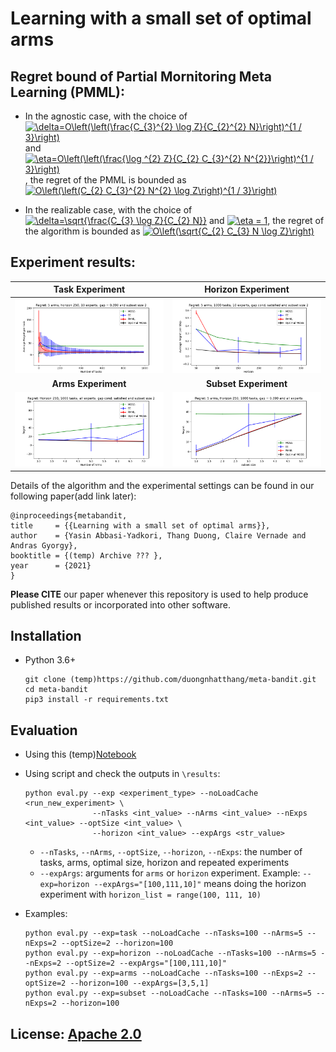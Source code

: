 # Learning with a small set of optimal arms

## Regret bound of Partial Mornitoring Meta Learning (PMML):
- In the agnostic case, with the choice of <a href="https://www.codecogs.com/eqnedit.php?latex=\delta=O\left(\left(\frac{C_{3}^{2}&space;\log&space;Z}{C_{2}^{2}&space;N}\right)^{1&space;/&space;3}\right)" target="_blank"><img src="https://latex.codecogs.com/svg.latex?\delta=O\left(\left(\frac{C_{3}^{2}&space;\log&space;Z}{C_{2}^{2}&space;N}\right)^{1&space;/&space;3}\right)" title="\delta=O\left(\left(\frac{C_{3}^{2} \log Z}{C_{2}^{2} N}\right)^{1 / 3}\right)" /></a> and <a href="https://www.codecogs.com/eqnedit.php?latex=\eta=O\left(\left(\frac{\log&space;^{2}&space;Z}{C_{2}&space;C_{3}^{2}&space;N^{2}}\right)^{1&space;/&space;3}\right)" target="_blank"><img src="https://latex.codecogs.com/svg.latex?\eta=O\left(\left(\frac{\log&space;^{2}&space;Z}{C_{2}&space;C_{3}^{2}&space;N^{2}}\right)^{1&space;/&space;3}\right)" title="\eta=O\left(\left(\frac{\log ^{2} Z}{C_{2} C_{3}^{2} N^{2}}\right)^{1 / 3}\right)" /></a>, the regret of the PMML is bounded as <a href="https://www.codecogs.com/eqnedit.php?latex=O\left(\left(C_{2}&space;C_{3}^{2}&space;N^{2}&space;\log&space;Z\right)^{1&space;/&space;3}\right)" target="_blank"><img src="https://latex.codecogs.com/svg.latex?O\left(\left(C_{2}&space;C_{3}^{2}&space;N^{2}&space;\log&space;Z\right)^{1&space;/&space;3}\right)" title="O\left(\left(C_{2} C_{3}^{2} N^{2} \log Z\right)^{1 / 3}\right)" /></a>

- In the realizable case, with the choice of <a href="https://www.codecogs.com/eqnedit.php?latex=\delta=\sqrt{\frac{C_{3}&space;\log&space;Z}{C_{2}&space;N}}" target="_blank"><img src="https://latex.codecogs.com/svg.latex?\delta=\sqrt{\frac{C_{3}&space;\log&space;Z}{C_{2}&space;N}}" title="\delta=\sqrt{\frac{C_{3} \log Z}{C_{2} N}}" /></a> and <a href="https://www.codecogs.com/eqnedit.php?latex=\eta&space;=&space;1" target="_blank"><img src="https://latex.codecogs.com/svg.latex?\eta&space;=&space;1" title="\eta = 1" /></a>, the regret of the algorithm is bounded as <a href="https://www.codecogs.com/eqnedit.php?latex=O\left(\sqrt{C_{2}&space;C_{3}&space;N&space;\log&space;Z}\right)" target="_blank"><img src="https://latex.codecogs.com/svg.latex?O\left(\sqrt{C_{2}&space;C_{3}&space;N&space;\log&space;Z}\right)" title="O\left(\sqrt{C_{2} C_{3} N \log Z}\right)" /></a>

## Experiment results:

**Task Experiment**             |  **Horizon Experiment**
:-------------------------:|:-------------------------:
![](https://github.com/duongnhatthang/meta-bandit/blob/super_clean/results/task_exp_cache.png)  |  ![](https://github.com/duongnhatthang/meta-bandit/blob/super_clean/results/horizon_exp_cache.png)
**Arms Experiment**             |  **Subset Experiment**
![](https://github.com/duongnhatthang/meta-bandit/blob/super_clean/results/arms_exp_cache.png)  |  ![](https://github.com/duongnhatthang/meta-bandit/blob/super_clean/results/subset_exp_cache.png)

Details of the algorithm and the experimental settings can be found in our following paper(add link later):


    @inproceedings{metabandit,
    title     = {{Learning with a small set of optimal arms}},
    author    = {Yasin Abbasi-Yadkori, Thang Duong, Claire Vernade and Andras Gyorgy},
    booktitle = {(temp) Archive ??? },
    year      = {2021}
    }

**Please CITE** our paper whenever this repository is used to help produce published results or incorporated into other software.

## Installation 
 -  Python 3.6+

    ```
    git clone (temp)https://github.com/duongnhatthang/meta-bandit.git
    cd meta-bandit
    pip3 install -r requirements.txt
    ```

## Evaluation 
 -  Using this (temp)[Notebook](https://github.com/duongnhatthang/meta-bandit/blob/super_clean/main.ipynb)
 -  Using script and check the outputs in `\results`:

    ```
    python eval.py --exp <experiment_type> --noLoadCache <run_new_experiment> \
                   --nTasks <int_value> --nArms <int_value> --nExps <int_value> --optSize <int_value> \
                   --horizon <int_value> --expArgs <str_value>
    ```

    + `--nTasks`, `--nArms`, `--optSize`, `--horizon`, `--nExps`: the number of tasks, arms, optimal size, horizon and repeated experiments
    + `--expArgs`: arguments for `arms` or `horizon` experiment. Example: `--exp=horizon --expArgs="[100,111,10]"` means doing the horizon experiment with `horizon_list = range(100, 111, 10)`
 
 -  Examples:

    ```
    python eval.py --exp=task --noLoadCache --nTasks=100 --nArms=5 --nExps=2 --optSize=2 --horizon=100
    python eval.py --exp=horizon --noLoadCache --nTasks=100 --nArms=5 --nExps=2 --optSize=2 --expArgs="[100,111,10]"
    python eval.py --exp=arms --noLoadCache --nTasks=100 --nExps=2 --optSize=2 --horizon=100 --expArgs=[3,5,1]
    python eval.py --exp=subset --noLoadCache --nTasks=100 --nArms=5 --nExps=2 --horizon=100
    ```

## License: [Apache 2.0](https://github.com/duongnhatthang/meta-bandit/blob/super_clean/LICENSE)
